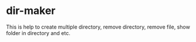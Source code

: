 # dir-maker
This is help to create multiple directory, remove directory, remove file, show folder in directory and etc.
